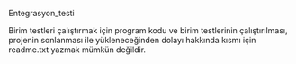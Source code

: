 Entegrasyon_testi

Birim testleri çalıştırmak için program kodu ve birim testlerinin çalıştırılması,
projenin sonlanması ile yükleneceğinden dolayı hakkında kısmı için readme.txt yazmak mümkün değildir.
